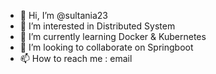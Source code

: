 - 👋 Hi, I’m @sultania23
- 👀 I’m interested in Distributed System
- 🌱 I’m currently learning Docker & Kubernetes
- 💞️ I’m looking to collaborate on Springboot
- 📫 How to reach me : email

<!---
sultania23/sultania23 is a ✨ special ✨ repository because its `README.md` (this file) appears on your GitHub profile.
You can click the Preview link to take a look at your changes.
--->
